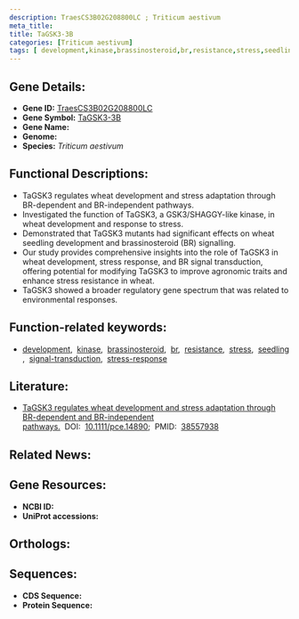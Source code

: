 ```yaml
---
description: TraesCS3B02G208800LC ; Triticum aestivum
meta_title:
title: TaGSK3-3B
categories: [Triticum aestivum]
tags: [ development,kinase,brassinosteroid,br,resistance,stress,seedling,signal transduction,stress response ]
---
```


## Gene Details:
- **Gene ID:** [TraesCS3B02G208800LC]()
- **Gene Symbol:** <u>TaGSK3-3B</u>
- **Gene Name:** 
- **Genome:** []()
- **Species:** *Triticum aestivum*

## Functional Descriptions:
   - TaGSK3 regulates wheat development and stress adaptation through BR-dependent and BR-independent pathways.
   - Investigated the function of TaGSK3, a GSK3/SHAGGY-like kinase, in wheat development and response to stress.
   - Demonstrated that TaGSK3 mutants had significant effects on wheat seedling development and brassinosteroid (BR) signalling.
   - Our study provides comprehensive insights into the role of TaGSK3 in wheat development, stress response, and BR signal transduction, offering potential for modifying TaGSK3 to improve agronomic traits and enhance stress resistance in wheat.
   - TaGSK3 showed a broader regulatory gene spectrum that was related to environmental responses.

## Function-related keywords:
   - [development](/tags/development/),&nbsp;&nbsp;[kinase](/tags/kinase/),&nbsp;&nbsp;[brassinosteroid](/tags/brassinosteroid/),&nbsp;&nbsp;[br](/tags/br/),&nbsp;&nbsp;[resistance](/tags/resistance/),&nbsp;&nbsp;[stress](/tags/stress/),&nbsp;&nbsp;[seedling](/tags/seedling/),&nbsp;&nbsp;[signal-transduction](/tags/signal-transduction/),&nbsp;&nbsp;[stress-response](/tags/stress-response/)

## Literature:
   - [TaGSK3 regulates wheat development and stress adaptation through BR-dependent and BR-independent pathways.](https://doi.org/10.1111/pce.14890)&nbsp;&nbsp;DOI:&nbsp;&nbsp;[10.1111/pce.14890](https://doi.org/10.1111/pce.14890);&nbsp;&nbsp;PMID:&nbsp;&nbsp;[38557938](https://pubmed.ncbi.nlm.nih.gov/38557938/)

## Related News:

## Gene Resources:
- **NCBI ID:**  [](https://www.ncbi.nlm.nih.gov/gene/?term=)
- **UniProt accessions:**  [](https://www.uniprot.org/uniprotkb//entry)

## Orthologs:

## Sequences:
- **CDS Sequence:**
- **Protein Sequence:**
